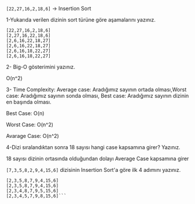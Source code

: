 `[22,27,16,2,18,6]` -> Insertion Sort

1-Yukarıda verilen dizinin sort türüne göre aşamalarını yazınız.

```
[22,27,16,2,18,6]
[2,27,16,22,18,6]
[2,6,16,22,18,27]
[2,6,16,22,18,27]
[2,6,16,18,22,27]
[2,6,16,18,22,27]
```

2- Big-O gösterimini yazınız.

O(n^2)

3- Time Complexity: Average case: Aradığımız sayının ortada olması,Worst case: Aradığımız sayının sonda olması, Best case: Aradığımız sayının dizinin en başında olması.

Best Case: O(n)

Worst Case: O(n^2)

Avarage Case: O(n^2)

4-Dizi sıralandıktan sonra 18 sayısı hangi case kapsamına girer? Yazınız.

18 sayısı dizinin ortasında olduğundan dolayı Average Case kapsamına girer

`[7,3,5,8,2,9,4,15,6]` dizisinin Insertion Sort'a göre ilk 4 adımını yazınız.

````[7,3,5,8,2,9,4,15,6]
[2,3,5,8,7,9,4,15,6]
[2,3,5,8,7,9,4,15,6]
[2,3,4,8,7,9,5,15,6]
[2,3,4,5,7,9,8,15,6]```
````
